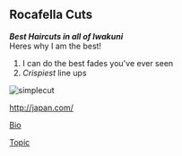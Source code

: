 Rocafella Cuts
---
***Best Haircuts in all of Iwakuni***  
Heres why I am the best!
1. I can do the best fades you've ever seen
2. *Crispiest* line ups  

![simplecut](4B857E13-7AE6-4948-B9BE-F37F65292E63.jpeg)

<http://japan.com/>

[Bio](https://github.com/allero/RocafellaCuts/blob/master/bio)


[Topic](https://github.com/allero/RocafellaCuts/blob/master/topic)
